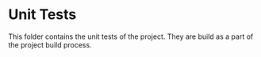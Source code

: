 # Unit Tests
This folder contains the unit tests of the project. They are build as a part of the project build process.
